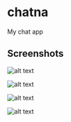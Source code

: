 # chatna

My chat app

## Screenshots
![alt text](https://lh3.googleusercontent.com/pw/AM-JKLXvi4LzU_VWnUwoXJJMizNsB5gPzvDW1HLJfl41ldWrn-1Kzg9u_gi2rISTuS9C3h9GgLCl0Y9ylIxpwwNSoEZtXkDXg4YeGMVBTSeqvj1OuoBIeRaGOqkyYsIaaqfR5NjhA3yJVJtnDKthpx6zsW4g2w=w437-h969-no?authuser=0)

![alt text](https://lh3.googleusercontent.com/pw/AM-JKLW_k0AU8VaCfiLGVmjljWnWekzGba8N8ukzm0p90UJEuue7Q6xg6Rvtn9nIR5m4TjRIM3Z5XgexIULKtziG6NZulT7VodlUq7M61maDeJXwuKTgdxL9oIHaGgSB7RW2q1490ngs3bCu_RAieipNwyWsoQ=w437-h969-no?authuser=0)

![alt text](https://lh3.googleusercontent.com/pw/AM-JKLUSNE4KPJNwElm2td3gHpK4TFXpuQL8rlVohsX_qweomok1ErzrBtPHR4rSdGxg-Om6S58DWReazENH67SPR-MMrpJEtn4BLKQITJzxSA5bWdmVpGW4Jd_t7ux3m4AUJFzWNKeNrmsYYb1sm30rREKwhw=w437-h969-no?authuser=0)

![alt text](https://lh3.googleusercontent.com/pw/AM-JKLUUe5ZILlmeOd_uhyQB296NV2ShxoHrtJWBYqavavnsnKAmEvoWBTypwMPBrloET4rZsK91irptkXWxFRPSHKd2x7_jdLWMndiGt1wus-dqu6As0yAdiTxGX7qOusmT-pEk9QMiOLm46dBNJqR9w7CCGw=w437-h969-no?authuser=0)
